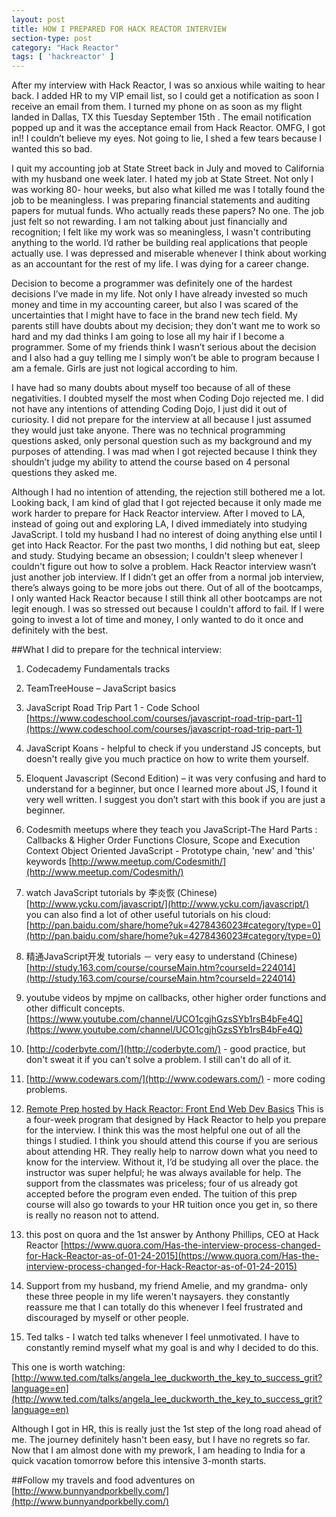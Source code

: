 ```yaml
---
layout: post
title: HOW I PREPARED FOR HACK REACTOR INTERVIEW
section-type: post
category: "Hack Reactor"
tags: [ 'hackreactor' ]
---
```


After my interview with Hack Reactor, I was so anxious while waiting to hear back.  I added HR to my VIP email list, so I could get a notification as soon I receive an email from them. I turned my phone on as soon as my flight landed in Dallas, TX this Tuesday September 15th . The email notification popped up and it was the acceptance email from Hack Reactor. OMFG, I got in!! I couldn’t believe my eyes. Not going to lie, I shed a few tears because I wanted this so bad. 

I quit my accounting job at State Street back in July and moved to California with my husband one week later. I hated my job at State Street. Not only I was working 80- hour weeks, but also what killed me was I totally found the job to be meaningless. I was preparing financial statements and auditing papers for mutual funds. Who actually reads these papers? No one. The job just felt so not rewarding. I am not talking about just financially and recognition; I felt like my work was so meaningless, I wasn't contributing anything to the world. I’d rather be building real applications that people actually use. I was depressed and miserable whenever I think about working as an accountant for the rest of my life. I was dying for a career change. 

Decision to become a programmer was definitely one of the hardest decisions I’ve made in my life. Not only I have already invested so much money and time in my accounting career, but also I was scared of the uncertainties that I might have to face in the brand new tech field. My parents still have doubts about my decision; they don’t want me to work so hard and my dad thinks I am going to lose all my hair if I become a programmer. Some of my friends think I wasn’t serious about the decision and I also had a guy telling me I simply won’t be able to program because I am a female. Girls are just not logical according to him. 

I have had so many doubts about myself too because of all of these negativities.  I doubted myself the most when Coding Dojo rejected me. I did not have any intentions of attending Coding Dojo, I just did it out of curiosity. I did not prepare for the interview at all because I just assumed they would just take anyone. There was no technical programming questions asked, only personal question such as my background and my purposes of attending. I was mad when I got rejected because I think they shouldn’t judge my ability to attend the course based on 4 personal questions they asked me. 

Although I had no intention of attending, the rejection still bothered me a lot. Looking back, I am kind of glad that I got rejected because it only made me work harder to prepare for Hack Reactor interview. After I moved to LA, instead of going out and exploring LA, I dived immediately into studying JavaScript. I told my husband I had no interest of doing anything else until I get into Hack Reactor. For the past two months, I did nothing but eat, sleep and study. Studying became an obsession; I couldn't sleep whenever I couldn't figure out how to solve a problem. Hack Reactor interview wasn’t just another job interview. If I didn’t get an offer from a normal job interview, there’s always going to be more jobs out there. Out of all of the bootcamps, I only wanted Hack Reactor because I still think all other bootcamps are not legit enough. I was so stressed out because I couldn't afford to fail. If I were going to invest a lot of time and money, I only wanted to do it once and definitely with the best. 

##What I did to prepare for the technical interview:

1. Codecademy  Fundamentals tracks

2. TeamTreeHouse – JavaScript basics 

3. JavaScript Road Trip Part 1 - Code School
 [https://www.codeschool.com/courses/javascript-road-trip-part-1](https://www.codeschool.com/courses/javascript-road-trip-part-1)

4. JavaScript Koans - helpful to check if you understand JS concepts, but doesn't really give you much practice on how to write them yourself. 

5. Eloquent Javascript (Second Edition) – it was very confusing and hard to understand for a beginner, but once I learned more about JS, I found it very well written. I suggest you don’t start with this book if you are just a beginner. 

6. Codesmith meetups where they teach you JavaScript-The Hard Parts : Callbacks & Higher Order Functions
Closure, Scope and Execution Context
Object Oriented JavaScript - Prototype chain, 'new' and 'this' keywords
 [http://www.meetup.com/Codesmith/](http://www.meetup.com/Codesmith/)

7. watch JavaScript tutorials by 李炎恢 (Chinese)
 [http://www.ycku.com/javascript/](http://www.ycku.com/javascript/)
you can also find a lot of other useful tutorials  on his cloud: 
 [http://pan.baidu.com/share/home?uk=4278436023#category/type=0](http://pan.baidu.com/share/home?uk=4278436023#category/type=0)

8. 精通JavaScript开发 tutorials － very easy to understand (Chinese)
 [http://study.163.com/course/courseMain.htm?courseId=224014](http://study.163.com/course/courseMain.htm?courseId=224014)

9. youtube videos by mpjme on callbacks, other higher order functions and other difficult concepts. 
 [https://www.youtube.com/channel/UCO1cgjhGzsSYb1rsB4bFe4Q](https://www.youtube.com/channel/UCO1cgjhGzsSYb1rsB4bFe4Q)

10. [http://coderbyte.com/](http://coderbyte.com/) - good practice, but don't sweat it if you can't solve a problem. I still can't do all of it. 

11. [http://www.codewars.com/](http://www.codewars.com/) - more coding problems.

12. [Remote Prep hosted by Hack Reactor: Front End Web Dev Basics](https://www.eventbrite.com/e/remote-prep-pacific-front-end-web-dev-basics-online-part-time-morning-pacific-tickets-17944479421?utm_campaign=order_confirm&utm_medium=email&ref=eemailordconf&utm_source=eb_email&utm_term=eventname0)
This is a four-week program that designed by Hack Reactor to help you prepare for the interview. I think this was the most helpful one out of all the things I studied. I think you should attend this course if you are serious about attending HR. They really help to narrow down what you need to know for the interview. Without it, I’d be studying all over the place. the instructor was super helpful; he was always available for help. The support from the classmates was priceless; four of us already got accepted before the program even ended. The tuition of this prep course will also go towards to your HR tuition once you get in, so there is really no reason not to attend.  

13. this post on quora and the 1st answer by Anthony Phillips, CEO at Hack Reactor
 [https://www.quora.com/Has-the-interview-process-changed-for-Hack-Reactor-as-of-01-24-2015](https://www.quora.com/Has-the-interview-process-changed-for-Hack-Reactor-as-of-01-24-2015)

14. Support from my husband, my friend Amelie, and my grandma- only these three people in my life weren't naysayers. they constantly reassure me that I can totally do this whenever I feel frustrated and discouraged by myself or other people. 

15. Ted talks - I watch ted talks whenever I feel unmotivated. I have to constantly remind myself what my goal is and why I decided to do this.

This one is worth watching: [http://www.ted.com/talks/angela_lee_duckworth_the_key_to_success_grit?language=en](http://www.ted.com/talks/angela_lee_duckworth_the_key_to_success_grit?language=en)


Although I got in HR, this is really just the 1st step of the long road ahead of me. The journey definitely hasn't been easy, but I have no regrets so far. Now that I am almost done with my prework, I am heading to India for a quick vacation tomorrow before this intensive 3-month starts. 

##Follow my travels and food adventures on 
 [http://www.bunnyandporkbelly.com/](http://www.bunnyandporkbelly.com/)

































